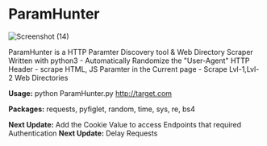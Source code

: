 # ParamHunter

![Screenshot (14)](https://user-images.githubusercontent.com/51271019/157546169-65ecf0c7-306e-482e-a897-a00218c005e9.png)

ParamHunter is a HTTP Paramter Discovery tool & Web Directory Scraper Written with python3 - 
Automatically Randomize the "User-Agent" HTTP Header - 
scrape HTML, JS Paramter in the Current page - 
Scrape Lvl-1,Lvl-2 Web Directories

**Usage:**
python ParamHunter.py http://target.com

**Packages:**
requests,
pyfiglet,
random,
time,
sys,
re,
bs4 

**Next Update:** Add the Cookie Value to access Endpoints that required Authentication
**Next Update:** Delay Requests 
